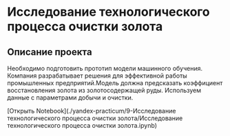 # Исследование технологического процесса очистки золота
## Описание проекта

Необходимо подготовить прототип модели машинного обучения. Компания разрабатывает решения для эффективной работы промышленных предприятий.Модель должна предсказать коэффициент восстановления золота из золотосодержащей руды. Используем данные с параметрами добычи и очистки.

[Открыть Notebook](./yandex-practicum/9-Исследование технологического процесса очистки золота/Исследование технологического процесса очистки золота.ipynb)
